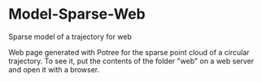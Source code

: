 # Model-Sparse-Web
Sparse model of a trajectory for web

Web page generated with Potree for the sparse point cloud of a circular trajectory.
To see it, put the contents of the folder "web" on a web server and open it with a browser.


